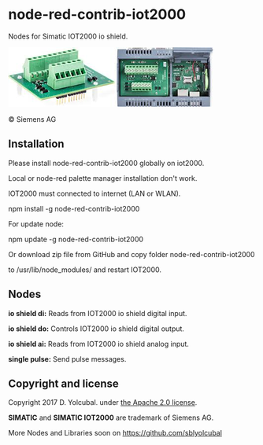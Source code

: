 # node-red-contrib-iot2000

Nodes for Simatic IOT2000 io shield.

![ioshield](ioshield.png)

© Siemens AG

## Installation

Please install node-red-contrib-iot2000 globally on iot2000.

Local or node-red palette manager installation don't work.

IOT2000 must connected to internet (LAN or WLAN).

npm install -g node-red-contrib-iot2000

For update node:

npm update -g node-red-contrib-iot2000

Or download zip file from GitHub and copy folder node-red-contrib-iot2000

to /usr/lib/node_modules/ and restart IOT2000. 

## Nodes


**io shield di:** Reads from IOT2000 io shield digital input.

**io shield do:** Controls IOT2000 io shield digital output.

**io shield ai:** Reads from IOT2000 io shield analog input.

**single pulse:** Send pulse messages.

## Copyright and license

Copyright 2017 D. Yolcubal. under [the Apache 2.0 license](LICENSE).

**SIMATIC** and **SIMATIC IOT2000** are trademark of Siemens AG.

More Nodes and Libraries soon on https://github.com/sblyolcubal
